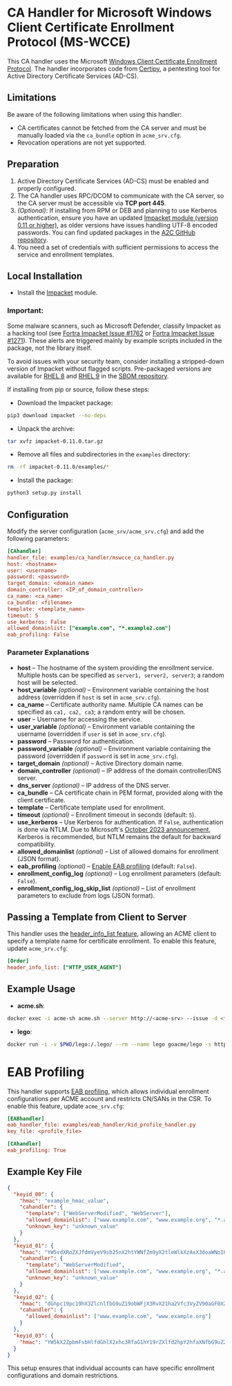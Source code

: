 <!-- markdownlint-disable MD013 -->
<!-- wiki-title CA Handler for Microsoft Windows Client Certificate Enrollment Protocol (MS-WCCE) -->
# CA Handler for Microsoft Windows Client Certificate Enrollment Protocol (MS-WCCE)

This CA handler uses the Microsoft [Windows Client Certificate Enrollment Protocol](https://docs.microsoft.com/en-us/openspecs/windows_protocols/ms-wcce/446a0fca-7f27-4436-965d-191635518466). The handler incorporates code from [Certipy](https://github.com/ly4k/Certipy), a pentesting tool for Active Directory Certificate Services (AD-CS).

## Limitations

Be aware of the following limitations when using this handler:

- CA certificates cannot be fetched from the CA server and must be manually loaded via the `ca_bundle` option in `acme_srv.cfg`.
- Revocation operations are not yet supported.

## Preparation

1. Active Directory Certificate Services (AD-CS) must be enabled and properly configured.
2. The CA handler uses RPC/DCOM to communicate with the CA server, so the CA server must be accessible via **TCP port 445**.
3. *(Optional)*: If installing from RPM or DEB and planning to use Kerberos authentication, ensure you have an updated [Impacket module (version 0.11 or higher)](https://github.com/fortra/impacket), as older versions have issues handling UTF-8 encoded passwords. You can find updated packages in the [A2C GitHub repository](https://github.com/grindsa/sbom/tree/main/rpm-repo/RPMs).
4. You need a set of credentials with sufficient permissions to access the service and enrollment templates.

## Local Installation

- Install the [Impacket](https://github.com/fortra/impacket) module.

### **Important:**

Some malware scanners, such as Microsoft Defender, classify Impacket as a hacking tool (see [Fortra Impacket Issue #1762](https://github.com/fortra/impacket/issues/1762) or [Fortra Impacket Issue #1271](https://github.com/fortra/impacket/issues/1271#issuecomment-1058729047)). These alerts are triggered mainly by example scripts included in the package, not the library itself.

To avoid issues with your security team, consider installing a stripped-down version of Impacket without flagged scripts. Pre-packaged versions are available for [RHEL 8](https://github.com/grindsa/sbom/raw/main/rpm-repo/RPMs/rhel8/python3-impacket-0.11.0-2grindsa.el8.noarch.rpm) and [RHEL 9](https://github.com/grindsa/sbom/raw/main/rpm-repo/RPMs/rhel9/python3-impacket-0.11.0-2grindsa.el9.noarch.rpm) in the [SBOM repository](https://github.com/grindsa/sbom/tree/main/rpm-repo).

If installing from pip or source, follow these steps:

- Download the Impacket package:

```bash
pip3 download impacket --no-deps
```

- Unpack the archive:

```bash
tar xvfz impacket-0.11.0.tar.gz
```

- Remove all files and subdirectories in the `examples` directory:

```bash
rm -rf impacket-0.11.0/examples/*
```

- Install the package:

```bash
python3 setup.py install
```

## Configuration

Modify the server configuration (`acme_srv/acme_srv.cfg`) and add the following parameters:

```ini
[CAhandler]
handler_file: examples/ca_handler/mswcce_ca_handler.py
host: <hostname>
user: <username>
password: <password>
target_domain: <domain_name>
domain_controller: <IP_of_domain_controller>
ca_name: <ca_name>
ca_bundle: <filename>
template: <template_name>
timeout: 5
use_kerberos: False
allowed_domainlist: ["example.com", "*.example2.com"]
eab_profiling: False
```

### Parameter Explanations

- **host** – The hostname of the system providing the enrollment service. Multiple hosts can be specified as `server1, server2, server3`; a random host will be selected.
- **host_variable** *(optional)* – Environment variable containing the host address (overridden if `host` is set in `acme_srv.cfg`).
- **ca_name** – Certificate authority name. Multiple CA names can be specified as `ca1, ca2, ca3`; a random entry will be chosen.
- **user** – Username for accessing the service.
- **user_variable** *(optional)* – Environment variable containing the username (overridden if `user` is set in `acme_srv.cfg`).
- **password** – Password for authentication.
- **password_variable** *(optional)* – Environment variable containing the password (overridden if `password` is set in `acme_srv.cfg`).
- **target_domain** *(optional)* – Active Directory domain name.
- **domain_controller** *(optional)* – IP address of the domain controller/DNS server.
- **dns_server** *(optional)* – IP address of the DNS server.
- **ca_bundle** – CA certificate chain in PEM format, provided along with the client certificate.
- **template** – Certificate template used for enrollment.
- **timeout** *(optional)* – Enrollment timeout in seconds (default: `5`).
- **use_kerberos** – Use Kerberos for authentication. If `False`, authentication is done via NTLM. Due to Microsoft's [October 2023 announcement](https://techcommunity.microsoft.com/t5/windows-it-pro-blog/the-evolution-of-windows-authentication/ba-p/3926848), Kerberos is recommended, but NTLM remains the default for backward compatibility.
- **allowed_domainlist** *(optional)* – List of allowed domains for enrollment (JSON format).
- **eab_profiling** *(optional)* – [Enable EAB profiling](eab_profiling.md) (default: `False`).
- **enrollment_config_log** *(optional)* – Log enrollment parameters (default: `False`).
- **enrollment_config_log_skip_list** *(optional)* – List of enrollment parameters to exclude from logs (JSON format).

## Passing a Template from Client to Server

This handler uses the [header_info_list feature](header_info.md), allowing an ACME client to specify a template name for certificate enrollment. To enable this feature, update `acme_srv.cfg`:

```ini
[Order]
header_info_list: ["HTTP_USER_AGENT"]
```

## Example Usage

- **acme.sh**:

```bash
docker exec -i acme-sh acme.sh --server http://<acme-srv> --issue -d <fqdn> --standalone --useragent template=foo --debug 3 --output-insecure
```

- **lego**:

```bash
docker run -i -v $PWD/lego:/.lego/ --rm --name lego goacme/lego -s http://<acme-srv> -a --email "lego@example.com" --user-agent template=foo -d <fqdn> --http run
```

# EAB Profiling

This handler supports [EAB profiling](eab_profiling.md), which allows individual enrollment configurations per ACME account and restricts CN/SANs in the CSR. To enable this feature, update `acme_srv.cfg`:

```ini
[EABhandler]
eab_handler_file: examples/eab_handler/kid_profile_handler.py
key_file: <profile_file>

[CAhandler]
eab_profiling: True
```

## Example Key File

```json
{
  "keyid_00": {
    "hmac": "example_hmac_value",
    "cahandler": {
      "template": ["WebServerModified", "WebServer"],
      "allowed_domainlist": ["www.example.com", "www.example.org", "*.acme"],
      "unknown_key": "unknown_value"
    }
  },
  "keyid_01": {
    "hmac": "YW5vdXRoZXJfdmVyeV9sb25nX2htYWNfZm9yX2tleWlkXzAxX3doaWNoIHdpbGxfYmUgdXNlZF9kdXJpbmcgcmVncmVzc2lvbg",
    "cahandler": {
      "template": "WebServerModified",
      "allowed_domainlist": ["www.example.com", "www.example.org", "*.acme"],
      "unknown_key": "unknown_value"
    }
  },
  "keyid_02": {
    "hmac": "dGhpc19pc19hX3ZlcnlfbG9uZ19obWFjX3RvX21ha2Vfc3VyZV90aGF0X2l0c19tb3JlX3RoYW5fMjU2X2JpdHM",
    "cahandler": {
      "allowed_domainlist": ["www.example.com", "www.example.org"]
    }
  },
  "keyid_03": {
    "hmac": "YW5kX2ZpbmFsbHlfdGhlX2xhc3RfaG1hY19rZXlfd2hpY2hfaXNfbG9uZ2VyX3RoYW5fMjU2X2JpdHNfYW5kX3Nob3VsZF93b3Jr"
  }
}
```

This setup ensures that individual accounts can have specific enrollment configurations and domain restrictions.
